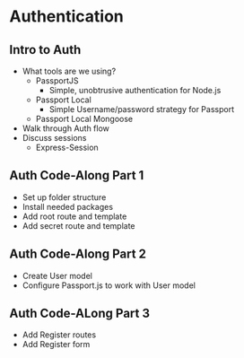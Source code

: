# Authentication

## Intro to Auth
* What tools are we using?
  * PassportJS
    * Simple, unobtrusive authentication for Node.js
  * Passport Local
    * Simple Username/password strategy for Passport
  * Passport Local Mongoose
* Walk through Auth flow
* Discuss sessions
  * Express-Session

## Auth Code-Along Part 1
* Set up folder structure
* Install needed packages
* Add root route and template
* Add secret route and template

## Auth Code-Along Part 2
* Create User model
* Configure Passport.js to work with User model

## Auth Code-ALong Part 3
* Add Register routes
* Add Register form
